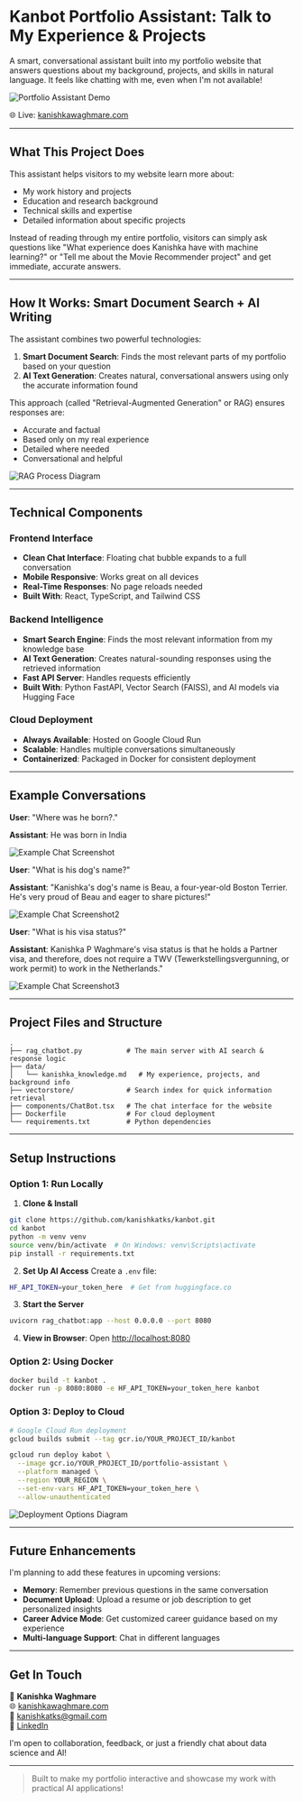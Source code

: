 # Kanbot Portfolio Assistant: Talk to My Experience & Projects 

A smart, conversational assistant built into my portfolio website that answers questions about my background, projects, and skills in natural language. It feels like chatting with me, even when I'm not available!

![Portfolio Assistant Demo](https://github.com/user-attachments/assets/c2d521b0-7a98-4ece-90e8-b787321e4705)


🌐 Live: [kanishkawaghmare.com](https://kanishkawaghmare.com)

---

## What This Project Does

This assistant helps visitors to my website learn more about:
- My work history and projects
- Education and research background  
- Technical skills and expertise
- Detailed information about specific projects

Instead of reading through my entire portfolio, visitors can simply ask questions like "What experience does Kanishka have with machine learning?" or "Tell me about the Movie Recommender project" and get immediate, accurate answers.




---

## How It Works: Smart Document Search + AI Writing

The assistant combines two powerful technologies:

1. **Smart Document Search**: Finds the most relevant parts of my portfolio based on your question
2. **AI Text Generation**: Creates natural, conversational answers using only the accurate information found

This approach (called "Retrieval-Augmented Generation" or RAG) ensures responses are:
- Accurate and factual
- Based only on my real experience
- Detailed where needed
- Conversational and helpful

![RAG Process Diagram](https://github.com/user-attachments/assets/b4886b87-65ac-4a8c-a7b6-626f59abda33)

---

## Technical Components

### Frontend Interface
- **Clean Chat Interface**: Floating chat bubble expands to a full conversation
- **Mobile Responsive**: Works great on all devices
- **Real-Time Responses**: No page reloads needed
- **Built With**: React, TypeScript, and Tailwind CSS

### Backend Intelligence
- **Smart Search Engine**: Finds the most relevant information from my knowledge base
- **AI Text Generation**: Creates natural-sounding responses using the retrieved information
- **Fast API Server**: Handles requests efficiently
- **Built With**: Python FastAPI, Vector Search (FAISS), and AI models via Hugging Face

### Cloud Deployment
- **Always Available**: Hosted on Google Cloud Run
- **Scalable**: Handles multiple conversations simultaneously
- **Containerized**: Packaged in Docker for consistent deployment

---

## Example Conversations

**User**: "Where was he born?."

**Assistant**: He was born in India

![Example Chat Screenshot](https://github.com/user-attachments/assets/976bec36-ec73-4dc1-8f56-62005e152ef8)

**User**: "What is his dog's name?"

**Assistant**: "Kanishka's dog's name is Beau, a four-year-old Boston Terrier. He's very proud of Beau and eager to share pictures!"

![Example Chat Screenshot2](https://github.com/user-attachments/assets/4f7985a1-9187-4ccf-8392-b8c091adadaa)

**User**: "What is his visa status?"

**Assistant**: Kanishka P Waghmare's visa status is that he holds a Partner visa, and therefore, does not require a TWV (Tewerkstellingsvergunning, or work permit) to work in the Netherlands."


![Example Chat Screenshot3](https://github.com/user-attachments/assets/ce2d1a41-b6d5-4bd1-94db-d634b2f57688)





---

## Project Files and Structure

```
.
├── rag_chatbot.py           # The main server with AI search & response logic
├── data/
│   └── kanishka_knowledge.md   # My experience, projects, and background info
├── vectorstore/             # Search index for quick information retrieval
├── components/ChatBot.tsx   # The chat interface for the website
├── Dockerfile               # For cloud deployment
└── requirements.txt         # Python dependencies
```

---

## Setup Instructions

### Option 1: Run Locally

1. **Clone & Install**
```bash
git clone https://github.com/kanishkatks/kanbot.git
cd kanbot
python -m venv venv
source venv/bin/activate  # On Windows: venv\Scripts\activate
pip install -r requirements.txt
```

2. **Set Up AI Access**
Create a `.env` file:
```bash
HF_API_TOKEN=your_token_here  # Get from huggingface.co
```

3. **Start the Server**
```bash
uvicorn rag_chatbot:app --host 0.0.0.0 --port 8080
```

4. **View in Browser**: Open [http://localhost:8080](http://localhost:8080)

### Option 2: Using Docker

```bash
docker build -t kanbot .
docker run -p 8080:8080 -e HF_API_TOKEN=your_token_here kanbot
```

### Option 3: Deploy to Cloud

```bash
# Google Cloud Run deployment
gcloud builds submit --tag gcr.io/YOUR_PROJECT_ID/kanbot

gcloud run deploy kabot \
  --image gcr.io/YOUR_PROJECT_ID/portfolio-assistant \
  --platform managed \
  --region YOUR_REGION \
  --set-env-vars HF_API_TOKEN=your_token_here \
  --allow-unauthenticated
```

![Deployment Options Diagram](https://via.placeholder.com/650x300?text=Deployment+Options)

---

## Future Enhancements

I'm planning to add these features in upcoming versions:

- **Memory**: Remember previous questions in the same conversation
- **Document Upload**: Upload a resume or job description to get personalized insights
- **Career Advice Mode**: Get customized career guidance based on my experience
- **Multi-language Support**: Chat in different languages

---

## Get In Touch

👤 **Kanishka Waghmare**  
🌐 [kanishkawaghmare.com](https://kanishkawaghmare.com)  
📧 kanishkatks@gmail.com  
🔗 [LinkedIn](https://linkedin.com/in/yourprofile)


I'm open to collaboration, feedback, or just a friendly chat about data science and AI!



---

> Built to make my portfolio interactive and showcase my work with practical AI applications!
